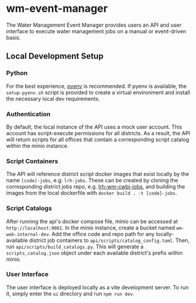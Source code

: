 # wm-event-manager

The Water Management Event Manager provides users an API and user interface to execute water management jobs on a manual or event-driven basis.

## Local Development Setup

### Python
For the best experience, [pyenv](https://github.com/pyenv/pyenv) is recommended.  If pyenv is available, the `setup-pyenv.sh` script is provided to create a virtual environment and install the necessary local dev requirements.

### Authentication
By default, the local instance of the API uses a mock user account.  This account has script-execute permissions for all districts.  As a result, the API will return scripts for all offices that contain a corresponding script catalog within the minio instance.

### Script Containers
The API will reference district script docker images that exist locally by the name `[code]-jobs`, e.g. `lrh-jobs`.  These can be created by cloning the corresponding district jobs repo, e.g. [lrh-wm-cwbi-jobs](https://github.com/USACE-WaterManagement/lrh-wm-cwbi-jobs), and building the images from the local dockerfile with `docker build . -t [code]-jobs`.

### Script Catalogs
After running the api's docker compose file, minio can be accessed at `http://localhost:9001`.  In the minio instance, create a bucket named `wm-web-internal-dev`.  Add the office code and repo path for any locally-available district job containers to `api/scripts/catalog_config.toml`. Then, run `api/scripts/build_catalogs.py`. This will generate a `scripts_catalog.json` object under each available district's prefix within minio.

### User Interface
The user interface is deployed locally as a vite development server.  To run it, simply enter the `ui` directory and run `npm run dev`.